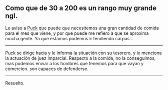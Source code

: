 Como que de 30 a 200 es un rango muy grande ngl.
---

Le aviso a [Puck](../../../Varso/Puck/Puck.md) que puede que necesitemos una gran cantidad de comida para el mes que viene, y por que puede me refiero a que se aproxima mucha gente. Ya que estamos podemos ir tendiendo carpas...


---

[Puck](../../../Varso/Puck/Puck.md) se dirige hacia y le informa la situación con su tesorero, y le menciona la actuación de juez imparcial.
Respecto a la comida, no la conseguimos, mas podemos enviar a los hombres que tenemos para que vayan y comercien. son capaces de defenderse. 

---

Resuelto.